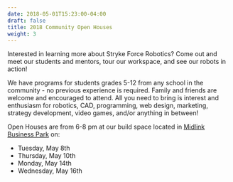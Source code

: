```yaml
---
date: 2018-05-01T15:23:00-04:00
draft: false
title: 2018 Community Open Houses
weight: 3
---
```


Interested in learning more about Stryke Force Robotics? Come out and meet our students and mentors, tour our workspace, and see our robots in action!

We have programs for students grades 5-12 from any school in the community - no previous experience is required. Family and friends are welcome and encouraged to attend. All you need to bring is interest and enthusiasm for robotics, CAD, programming, web design, marketing, strategy development, video games, and/or anything in between!

Open Houses are from 6-8 pm at our build space located in [Midlink Business Park](https://goo.gl/maps/9FEgKgfBeiS2) on:

-   Tuesday, May 8th
-   Thursday, May 10th
-   Monday, May 14th
-   Wednesday, May 16th

